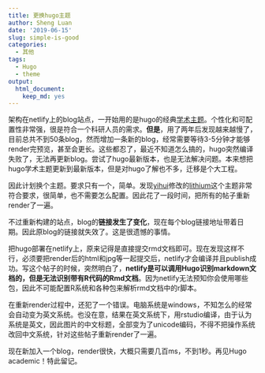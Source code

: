 ```yaml
---
title: 更换hugo主题
author: Sheng Luan
date: '2019-06-15'
slug: simple-is-good
categories:
  - 其他
tags:
  - Hugo
  - theme
output: 
  html_document: 
    keep_md: yes
---
```


架构在netlify上的blog站点，一开始用的是hugo的经典[学术主题](https://themes.gohugo.io/academic/)。个性化和可配置性非常强，很是符合一个科研人员的需求。**但是**，用了两年后发现越来越慢了，目前总共不到50条blog，然而增加一条新的blog，经常需要等待3-5分钟才能够render完预览，甚至会更长。这些都忍了，最近不知道怎么搞的，hugo突然编译失败了，无法再更新blog。尝试了hugo最新版本，也是无法解决问题。本来想把hugo学术主题更新到最新版本，但是对hugo了解也不多，迁移是个大工程。

因此计划换个主题。要求只有一个，简单。发现[yihui](https://github.com/yihui)修改的[lithium](https://github.com/yihui/hugo-lithium)这个主题非常符合要求，很简单，也不需要怎么配置。因此花了一段时间，把所有的帖子重新render了一遍。

不过重新构建的站点，blog的**链接发生了变化**，现在每个blog链接地址带着日期。因此原blog的链接就失效了。这是很遗憾的事情。

把hugo部署在netlify上，原来记得是直接提交rmd文档即可。现在发现这样不行，必须要把render后的html和jpg等一起提交后，netlify才会编译并且publish成功。写这个帖子的时候，突然明白了，**netlify是可以调用Hugo识别markdown文档的，但是无法识别带有R代码的Rmd文档**。因为netlify无法预知你会使用哪些包，因此不可能配置R系统和各种包来解析rmd文档中的r脚本。

在重新render过程中，还犯了一个错误。电脑系统是windows，不知怎么的经常会自动变为英文系统。也没在意，结果在英文系统下，用rstudio编译，由于认为系统是英文，因此图片的中文标题，全部变为了unicode编码，不得不把操作系统改回中文系统，针对这些帖子重新render了一遍。

现在新加入一个blog，render很快，大概只需要几百ms，不到1秒。再见Hugo academic！特此留记。